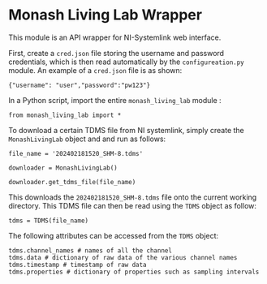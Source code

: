 # Monash Living Lab Wrapper
This module is an API wrapper for NI-Systemlink web interface.


First, create a `cred.json` file storing the username and password credentials, 
which is then read automatically by the `configureation.py` module.
An example of a `cred.json` file is as shown:

```cloudfoundry
{"username": "user","password":"pw123"}
```

In a Python script, import the entire `monash_living_lab` module :

```
from monash_living_lab import *
```

To download a certain TDMS file from NI systemlink, simply create the ``MonashLivingLab`` object and
and run as follows:

```
file_name = '202402181520_SHM-8.tdms'  

downloader = MonashLivingLab() 

downloader.get_tdms_file(file_name)

```

This downloads the `202402181520_SHM-8.tdms` file onto the current working directory.
This TDMS file can then be read using the `TDMS` object as follow:

```
tdms = TDMS(file_name)
```

The following attributes can be accessed from the `TDMS` object:

```
tdms.channel_names # names of all the channel
tdms.data # dictionary of raw data of the various channel names
tdms.timestamp # timestamp of raw data
tdms.properties # dictionary of properties such as sampling intervals

```


